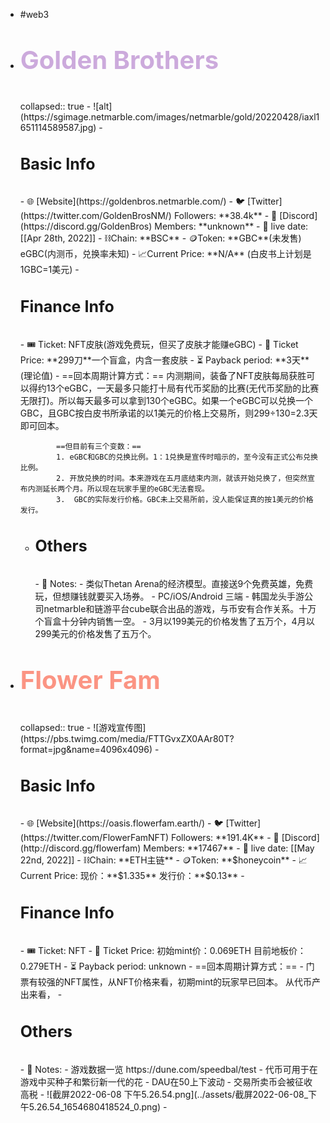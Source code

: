 - #web3
- <p style="font-size:40px; color:#CCAADC; font-weight:bold;line-height:50px">Golden Brothers</p>
  collapsed:: true
	- ![alt](https://sgimage.netmarble.com/images/netmarble/gold/20220428/iaxl1651114589587.jpg)
	- <p style="font-size:25px; font-weight:bold; line-height:50px">Basic Info</P>
		- 🌐 [Website](https://goldenbros.netmarble.com/)
		- 🐦 [Twitter](https://twitter.com/GoldenBrosNM/) Followers: **38.4k**
		- 🔷 [Discord](https://discord.gg/GoldenBros) Members: **unknown**
		- 📅 live date: [[Apr 28th, 2022]]
		- ⛓️Chain: **BSC**
		- 🪙Token: **GBC**(未发售)  eGBC(内测币，兑换率未知)
		- 📈Current Price: **N/A** (白皮书上计划是1GBC=1美元)
	- <p style="font-size:25px; font-weight:bold; line-height:50px">Finance Info</P>
		- 🎟️ Ticket: NFT皮肤(游戏免费玩，但买了皮肤才能赚eGBC)
		- 💸 Ticket Price: **299刀**一个盲盒，内含一套皮肤
		- ⏳ Payback period: **3天**(理论值)
			- ==回本周期计算方式：==
			  内测期间，装备了NFT皮肤每局获胜可以得约13个eGBC，一天最多只能打十局有代币奖励的比赛(无代币奖励的比赛无限打)。所以每天最多可以拿到130个eGBC。如果一个eGBC可以兑换一个GBC，且GBC按白皮书所承诺的以1美元的价格上交易所，则299÷130=2.3天即可回本。
			  
			  ==但目前有三个变数：==
			  1. eGBC和GBC的兑换比例。1：1兑换是宣传时暗示的，至今没有正式公布兑换比例。
			  2. 开放兑换的时间。本来游戏在五月底结束内测，就该开始兑换了，但突然宣布内测延长两个月。所以现在玩家手里的eGBC无法套现。
			  3.  GBC的实际发行价格。GBC未上交易所前，没人能保证真的按1美元的价格发行。
	- <p style="font-size:25px; font-weight:bold; line-height:50px">Others</P>
		- 📝 Notes:
			- 类似Thetan Arena的经济模型。直接送9个免费英雄，免费玩，但想赚钱就要买入场券。
			- PC/iOS/Android 三端
			- 韩国龙头手游公司netmarble和链游平台cube联合出品的游戏，与币安有合作关系。十万个盲盒十分钟内销售一空。
				- 3月以199美元的价格发售了五万个，4月以299美元的价格发售了五万个。
- <p style="font-size:40px; color:#FB9483; font-weight:bold;line-height:50px">Flower Fam</p>
  collapsed:: true
	- ![游戏宣传图](https://pbs.twimg.com/media/FTTGvxZX0AAr80T?format=jpg&name=4096x4096)
	- <p style="font-size:25px; font-weight:bold; line-height:50px">Basic Info</P>
		- 🌐 [Website](https://oasis.flowerfam.earth/)
		- 🐦 [Twitter](https://twitter.com/FlowerFamNFT) Followers: **191.4K**
		- 🔷 [Discord](http://discord.gg/flowerfam) Members: **17467**
		- 📅 live date: [[May 22nd, 2022]]
		- ⛓️Chain: **ETH主链**
		- 🪙Token: **$honeycoin**
		- 📈Current Price: 现价：**$1.335**  发行价：**$0.13**
	- <p style="font-size:25px; font-weight:bold; line-height:50px">Finance Info</P>
		- 🎟️ Ticket: NFT
		- 💸 Ticket Price: 初始mint价：0.069ETH 目前地板价：0.279ETH
		- ⏳ Payback period: unknown
			- ==回本周期计算方式：==
				- 门票有较强的NFT属性，从NFT价格来看，初期mint的玩家早已回本。
				  从代币产出来看，
	- <p style="font-size:25px; font-weight:bold; line-height:50px">Others</P>
		- 📝 Notes:
			- 游戏数据一览 https://dune.com/speedbal/test
			- 代币可用于在游戏中买种子和繁衍新一代的花
			- DAU在50上下波动
			- 交易所卖币会被征收高税
				- ![截屏2022-06-08 下午5.26.54.png](../assets/截屏2022-06-08_下午5.26.54_1654680418524_0.png)
			-